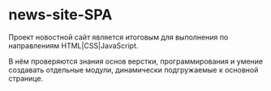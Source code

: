 # news-site-SPA

Проект новостной сайт является итоговым для выполнения по направлениям HTML|CSS|JavaScript. 

В нём проверяются знания основ верстки, программирования и умение создавать отдельные модули, динамически подгружаемые к основной странице.
